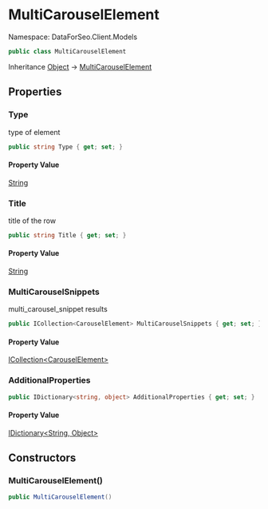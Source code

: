 # MultiCarouselElement

Namespace: DataForSeo.Client.Models

```csharp
public class MultiCarouselElement
```

Inheritance [Object](https://docs.microsoft.com/en-us/dotnet/api/system.object) → [MultiCarouselElement](./dataforseo.client.models.multicarouselelement.md)

## Properties

### **Type**

type of element

```csharp
public string Type { get; set; }
```

#### Property Value

[String](https://docs.microsoft.com/en-us/dotnet/api/system.string)<br>

### **Title**

title of the row

```csharp
public string Title { get; set; }
```

#### Property Value

[String](https://docs.microsoft.com/en-us/dotnet/api/system.string)<br>

### **MultiCarouselSnippets**

multi_carousel_snippet results

```csharp
public ICollection<CarouselElement> MultiCarouselSnippets { get; set; }
```

#### Property Value

[ICollection&lt;CarouselElement&gt;](./dataforseo.client.models.carouselelement.md)<br>

### **AdditionalProperties**

```csharp
public IDictionary<string, object> AdditionalProperties { get; set; }
```

#### Property Value

[IDictionary&lt;String, Object&gt;](https://docs.microsoft.com/en-us/dotnet/api/system.collections.generic.idictionary-2)<br>

## Constructors

### **MultiCarouselElement()**

```csharp
public MultiCarouselElement()
```

